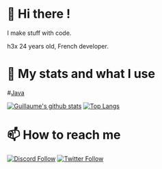# 👋 Hi there !
I make stuff with code.

h3x 24 years old, French developer.

# 🚀 My stats and what I use

#[Java](https://docs.oracle.com/javase/8/docs/api/)

<!--<details>
  <summary>:zap: GitHub Stats</summary>
  <img align="left" alt="codeSTACKr's GitHub Stats" src="https://github-readme-stats.vercel.app/api?username=HexS2&count_private=true&show_icons=true&hide_border=true" />
</details>-->

[![Guillaume's github stats](https://github-readme-stats.sathonay.vercel.app/api?username=HexS2&count_private=true&hide_border=true&show_icons=true&bg_color=FFFFFF00&text_color=777777CC)](https://github.com/HexS2)
[![Top Langs](https://github-readme-stats.sathonay.vercel.app/api/top-langs/?username=HexS2&layout=compact&hide_border=true&bg_color=FFFFFF00&text_color=777777CC)](https://github.com/HexS2)



# 📫 How to reach me
[![Discord Follow](https://img.shields.io/static/v1?label=Discord&message=join%20me&color=7289DA&logo=Discord&style=for-the-badge)](https://discord.gg/z9KwgBBy)
[![Twitter Follow](https://img.shields.io/twitter/follow/CTRLfr?color=%231DA1F2&label=Follow%20me&logo=Twitter&style=for-the-badge)](https://twitter.com/CTRLfr)
